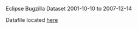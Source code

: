 Eclipse Bugzilla Dataset
2001-10-10 to 2007-12-14

Datafile located [here](https://drive.google.com/file/d/0BweXIb-QD2joY2pEcW9iSGthOEU/view)

